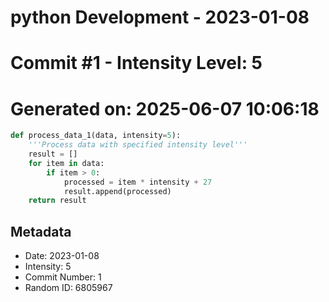 ﻿# python Development - 2023-01-08
# Commit #1 - Intensity Level: 5
# Generated on: 2025-06-07 10:06:18
```python
def process_data_1(data, intensity=5):
    '''Process data with specified intensity level'''
    result = []
    for item in data:
        if item > 0:
            processed = item * intensity + 27
            result.append(processed)
    return result
```
## Metadata
- Date: 2023-01-08
- Intensity: 5
- Commit Number: 1
- Random ID: 6805967
